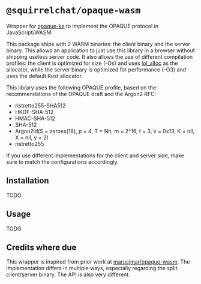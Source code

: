 # `@squirrelchat/opaque-wasm`
Wrapper for [opaque-ke](https://github.com/facebook/opaque-ke) to implement the OPAQUE protocol in JavaScript/WASM.

This package ships with 2 WASM binaries: the client binary and the server binary. This allows an application to just
use this library in a browser without shipping useless server code. It also allows the use of different compilation
profiles: the client is optimized for size (-Os) and uses [lol_alloc](https://github.com/Craig-Macomber/lol_alloc) as
the allocator, while the server binary is optimized for performance (-O3) and uses the default Rust allocator.

This library uses the following OPAQUE profile, based on the recommendations of the OPAQUE draft and the Argon2 RFC:
  - ristretto255-SHA512
  - HKDF-SHA-512
  - HMAC-SHA-512
  - SHA-512
  - Argon2id(S = zeroes(16), p = 4, T = Nh, m = 2^16, t = 3, v = 0x13, K = nil, X = nil, y = 2)
  - ristretto255

If you use different implementations for the client and server side, make sure to match the configurations accordingly.

## Installation
TODO

## Usage
TODO

## Credits where due
This wrapper is inspired from prior work at [marucjmar/opaque-wasm](https://github.com/marucjmar/opaque-wasm). The
implementation differs in multiple ways, especially regarding the split client/server binary. The API is also very
different.
